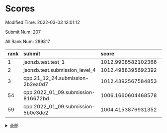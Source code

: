 # Scores

Modified Time: 2022-03-03 12:01:12

Submit Num: 207

All Rank Num: 289817

| rank |               submit               |       score        |       sigma        | pk_num |
| :--- | :--------------------------------- | :----------------- | :----------------- | :----- |
| 1    | jsonzb.test.test_1                 | 1012.9908582102366 | 0.8210409215684934 | 5603   |
| 2    | jsonzb.test.submission_level_4     | 1012.4988395692392 | 0.7725713566454383 | 5602   |
| 3    | cpp.21_12_24.submission-2b2ea0d7   | 1012.4392567584853 | 0.8097215598306696 | 5600   |
| 54   | cpp.2022_01_09.submission-816672bd | 1006.1660604468578 | 0.7260568407296941 | 5600   |
| 59   | cpp.2022_01_09.submission-5b0e3de2 | 1004.4153876931352 | 0.7140534533162309 | 5598   |


<details>
<summary>全部</summary>

| rank |                 submit                 |       score        |       sigma        | pk_num |
| :--- | :------------------------------------- | :----------------- | :----------------- | :----- |
| 1    | jsonzb.test.test_1                     | 1012.9908582102366 | 0.8210409215684934 | 5603   |
| 2    | jsonzb.test.submission_level_4         | 1012.4988395692392 | 0.7725713566454383 | 5602   |
| 3    | cpp.21_12_24.submission-2b2ea0d7       | 1012.4392567584853 | 0.8097215598306696 | 5600   |
| 4    | gobigger.level_3.submission_level_3_20 | 1011.9675092151471 | 0.7824098296606873 | 5600   |
| 5    | gobigger.level_3.submission_level_3_34 | 1011.555863907023  | 0.7897688474760016 | 5600   |
| 6    | gobigger.level_3.submission_level_3_35 | 1011.4798637481299 | 0.7765285874473596 | 5598   |
| 7    | gobigger.level_3.submission_level_3_19 | 1011.4440058022396 | 0.7702828154752939 | 5605   |
| 8    | gobigger.level_3.submission_level_3_14 | 1011.1482643690919 | 0.7743797101249483 | 5602   |
| 9    | gobigger.level_3.submission_level_3_27 | 1011.020738267898  | 0.7609837095940617 | 5606   |
| 10   | gobigger.level_3.submission_level_3_40 | 1010.914834948175  | 0.7596700693101199 | 5595   |
| 11   | gobigger.level_3.submission_level_3_36 | 1010.8070830600371 | 0.7687541868487507 | 5605   |
| 12   | gobigger.level_3.submission_level_3_42 | 1010.7974998334796 | 0.7615522583174141 | 5595   |
| 13   | gobigger.level_3.submission_level_3_0  | 1010.7549738579293 | 0.7560280655884517 | 5601   |
| 14   | gobigger.level_3.submission_level_3_23 | 1010.7000394988419 | 0.7788948325002745 | 5600   |
| 15   | gobigger.level_3.submission_level_3_5  | 1010.6878861571514 | 0.7984985899667894 | 5600   |
| 16   | gobigger.level_3.submission_level_3_33 | 1010.6618442360844 | 0.7526884392599187 | 5606   |
| 17   | gobigger.level_3.submission_level_3_3  | 1010.5969447500275 | 0.7810586888891106 | 5596   |
| 18   | gobigger.level_3.submission_level_3_25 | 1010.5674725358731 | 0.7578078057421703 | 5599   |
| 19   | gobigger.level_3.submission_level_3_47 | 1010.5220706043938 | 0.7517532618226951 | 5601   |
| 20   | gobigger.level_3.submission_level_3_44 | 1010.3957383175723 | 0.756379340145813  | 5603   |
| 21   | gobigger.level_3.submission_level_3_32 | 1010.3942672478817 | 0.7592522443314994 | 5600   |
| 22   | gobigger.level_3.submission_level_3_45 | 1010.354253112135  | 0.7573781839386114 | 5597   |
| 23   | gobigger.level_3.submission_level_3_38 | 1010.3381937044998 | 0.7563276557061415 | 5603   |
| 24   | gobigger.level_3.submission_level_3_7  | 1010.263527742274  | 0.770489709057217  | 5602   |
| 25   | gobigger.level_3.submission_level_3_1  | 1010.2550202352608 | 0.771501473166867  | 5601   |
| 26   | gobigger.level_3.submission_level_3_10 | 1010.1600347529089 | 0.7361980879738959 | 5602   |
| 27   | gobigger.level_3.submission_level_3_6  | 1010.1169798400364 | 0.7560540141214811 | 5601   |
| 28   | gobigger.level_3.submission_level_3_17 | 1010.0963811307556 | 0.7782196631507604 | 5605   |
| 29   | gobigger.level_3.submission_level_3_22 | 1010.0092773213768 | 0.7610558849862988 | 5597   |
| 30   | gobigger.level_3.submission_level_3_11 | 1009.9824588347467 | 0.7218157829689501 | 5597   |
| 31   | gobigger.level_3.submission_level_3_46 | 1009.9272236686361 | 0.7663386705257367 | 5599   |
| 32   | gobigger.level_3.submission_level_3_26 | 1009.8736585705383 | 0.770943456226007  | 5604   |
| 33   | gobigger.level_3.submission_level_3_30 | 1009.8545377997933 | 0.7514046527070284 | 5605   |
| 34   | gobigger.level_3.submission_level_3_43 | 1009.8094574919413 | 0.7687552953844421 | 5601   |
| 35   | gobigger.level_3.submission_level_3_48 | 1009.7852284291873 | 0.7680650482065985 | 5599   |
| 36   | gobigger.level_3.submission_level_3_4  | 1009.7353148462822 | 0.7481407872122098 | 5598   |
| 37   | gobigger.level_3.submission_level_3_29 | 1009.7216189848875 | 0.747627398985182  | 5597   |
| 38   | gobigger.level_3.submission_level_3_21 | 1009.578346274761  | 0.7705900367798205 | 5601   |
| 39   | gobigger.level_3.submission_level_3_39 | 1009.5296760330939 | 0.7504261492899509 | 5600   |
| 40   | gobigger.level_3.submission_level_3_16 | 1009.5015859534117 | 0.75965400529648   | 5600   |
| 41   | gobigger.level_3.submission_level_3_13 | 1009.4946252328228 | 0.7561317184049066 | 5599   |
| 42   | gobigger.level_3.submission_level_3_2  | 1009.4924046722864 | 0.7725105889772761 | 5598   |
| 43   | gobigger.level_3.submission_level_3_41 | 1009.4643770148323 | 0.7438609833724062 | 5602   |
| 44   | gobigger.level_3.submission_level_3_24 | 1009.4057281002991 | 0.7598957969591696 | 5604   |
| 45   | gobigger.level_3.submission_level_3_49 | 1009.2367630460991 | 0.7381568448227136 | 5602   |
| 46   | gobigger.level_3.submission_level_3_12 | 1009.1658347490143 | 0.7300803669532473 | 5594   |
| 47   | gobigger.level_3.submission_level_3_15 | 1008.9994327395372 | 0.740629916978267  | 5596   |
| 48   | gobigger.level_3.submission_level_3_28 | 1008.9058543921267 | 0.7477719540336526 | 5603   |
| 49   | gobigger.level_3.submission_level_3_9  | 1008.9002705704673 | 0.7678113836448689 | 5598   |
| 50   | gobigger.level_3.submission_level_3_8  | 1008.8970132351438 | 0.7312911172424046 | 5602   |
| 51   | gobigger.level_3.submission_level_3_31 | 1008.8385248417572 | 0.7379897606673206 | 5601   |
| 52   | gobigger.level_3.submission_level_3_18 | 1008.7066443004388 | 0.724391569820185  | 5595   |
| 53   | gobigger.level_3.submission_level_3_37 | 1008.4845948975907 | 0.746633022003568  | 5603   |
| 54   | cpp.2022_01_09.submission-816672bd     | 1006.1660604468578 | 0.7260568407296941 | 5600   |
| 55   | gobigger.level_1.submission_level_1_12 | 1005.806448865827  | 0.7225005703276479 | 5604   |
| 56   | gobigger.level_1.submission_level_1_4  | 1005.0056524632209 | 0.722829716408056  | 5598   |
| 57   | gobigger.level_1.submission_level_1_28 | 1004.950079667056  | 0.7245064626332537 | 5601   |
| 58   | gobigger.level_1.submission_level_1_16 | 1004.4425570632505 | 0.7267602577861183 | 5606   |
| 59   | cpp.2022_01_09.submission-5b0e3de2     | 1004.4153876931352 | 0.7140534533162309 | 5598   |
| 60   | gobigger.level_1.submission_level_1_21 | 1004.3840564442943 | 0.7245070662977673 | 5601   |
| 61   | gobigger.level_1.submission_level_1_8  | 1004.3530493831996 | 0.721526047752893  | 5595   |
| 62   | gobigger.level_1.submission_level_1_11 | 1004.2481787579853 | 0.7306258462202875 | 5599   |
| 63   | gobigger.level_1.submission_level_1_18 | 1004.1672592538283 | 0.7230031883587028 | 5603   |
| 64   | gobigger.level_1.submission_level_1_41 | 1004.1652354138824 | 0.7323037353099148 | 5599   |
| 65   | gobigger.level_1.submission_level_1_6  | 1004.084254031756  | 0.7152144532575271 | 5598   |
| 66   | gobigger.level_1.submission_level_1_38 | 1004.0827999193842 | 0.7218600572388425 | 5604   |
| 67   | gobigger.level_1.submission_level_1_0  | 1004.0548492378279 | 0.728456598309718  | 5601   |
| 68   | gobigger.level_1.submission_level_1_48 | 1004.0478340164263 | 0.7137531200620697 | 5602   |
| 69   | gobigger.level_1.submission_level_1_24 | 1003.9879436965795 | 0.7152835584492109 | 5600   |
| 70   | gobigger.level_1.submission_level_1_3  | 1003.8770388043639 | 0.7106894543685313 | 5602   |
| 71   | gobigger.level_1.submission_level_1_49 | 1003.8526302591742 | 0.7252562119331883 | 5603   |
| 72   | gobigger.level_1.submission_level_1_15 | 1003.776888380613  | 0.7112572985141101 | 5600   |
| 73   | gobigger.level_1.submission_level_1_2  | 1003.7296901511074 | 0.7177422116849803 | 5599   |
| 74   | gobigger.level_1.submission_level_1_34 | 1003.5175513345459 | 0.7097754043786827 | 5602   |
| 75   | gobigger.level_1.submission_level_1_1  | 1003.5007828281413 | 0.7223342524970958 | 5597   |
| 76   | gobigger.level_1.submission_level_1_26 | 1003.4739148126952 | 0.7156943122022033 | 5603   |
| 77   | gobigger.level_1.submission_level_1_25 | 1003.246939743474  | 0.7326613076144335 | 5595   |
| 78   | gobigger.level_1.submission_level_1_7  | 1003.2391779970742 | 0.7091713510336186 | 5603   |
| 79   | gobigger.level_1.submission_level_1_37 | 1003.2298006835292 | 0.7206360369196124 | 5595   |
| 80   | gobigger.level_1.submission_level_1_30 | 1003.2170704455006 | 0.7219177499767448 | 5597   |
| 81   | gobigger.level_1.submission_level_1_20 | 1003.2141396934918 | 0.7243537461832159 | 5599   |
| 82   | gobigger.level_1.submission_level_1_27 | 1003.1874366731599 | 0.7279498709131758 | 5599   |
| 83   | gobigger.level_1.submission_level_1_44 | 1003.1675223832731 | 0.724136079198262  | 5599   |
| 84   | gobigger.level_1.submission_level_1_39 | 1003.1359077882389 | 0.716542318215094  | 5604   |
| 85   | gobigger.level_1.submission_level_1_47 | 1003.084643860984  | 0.7273400140198075 | 5598   |
| 86   | gobigger.level_1.submission_level_1_46 | 1003.0626082621372 | 0.7209836375159703 | 5603   |
| 87   | gobigger.level_1.submission_level_1_9  | 1003.0370115728131 | 0.7103611569016761 | 5603   |
| 88   | gobigger.level_1.submission_level_1_23 | 1003.004215161117  | 0.7273962785834023 | 5602   |
| 89   | gobigger.level_1.submission_level_1_29 | 1002.9932367318589 | 0.7095818181682618 | 5602   |
| 90   | gobigger.level_1.submission_level_1_10 | 1002.9028207449528 | 0.7185254467450423 | 5599   |
| 91   | gobigger.level_1.submission_level_1_22 | 1002.8490322089463 | 0.7076474861370052 | 5602   |
| 92   | gobigger.level_1.submission_level_1_35 | 1002.8311449550296 | 0.7265513239682645 | 5601   |
| 93   | gobigger.level_1.submission_level_1_45 | 1002.829897161351  | 0.7075088056281967 | 5598   |
| 94   | gobigger.level_1.submission_level_1_17 | 1002.8209828592825 | 0.7198188045092327 | 5601   |
| 95   | gobigger.level_1.submission_level_1_31 | 1002.798552245771  | 0.7287019013741948 | 5599   |
| 96   | gobigger.level_1.submission_level_1_19 | 1002.7843413592115 | 0.7165236962543046 | 5603   |
| 97   | gobigger.level_1.submission_level_1_43 | 1002.7620627306111 | 0.7073258620206924 | 5599   |
| 98   | gobigger.level_1.submission_level_1_42 | 1002.7444013432613 | 0.7049487018719797 | 5601   |
| 99   | gobigger.level_1.submission_level_1_13 | 1002.7378633529365 | 0.7290062595024754 | 5601   |
| 100  | gobigger.level_1.submission_level_1_40 | 1002.5479359205003 | 0.726339323928635  | 5600   |
| 101  | gobigger.level_1.submission_level_1_14 | 1002.3997221954093 | 0.7177497678683272 | 5601   |
| 102  | gobigger.level_1.submission_level_1_36 | 1002.3030438564323 | 0.7209777842951036 | 5598   |
| 103  | gobigger.level_1.submission_level_1_33 | 1002.0134845815761 | 0.7150917157957614 | 5604   |
| 104  | gobigger.level_1.submission_level_1_5  | 1001.895347417402  | 0.7214153175166979 | 5599   |
| 105  | gobigger.level_1.submission_level_1_32 | 1001.6645129300173 | 0.7035267572213003 | 5601   |
| 106  | gobigger.random.submission_random_38   | 997.2410345060971  | 0.7202984150969007 | 5599   |
| 107  | gobigger.random.submission_random_32   | 997.006999760521   | 0.7086078843220383 | 5602   |
| 108  | gobigger.random.submission_random_37   | 996.9436217532261  | 0.7050715275941153 | 5604   |
| 109  | gobigger.random.submission_random_43   | 996.9094082213451  | 0.7058519157382933 | 5602   |
| 110  | gobigger.random.submission_random_21   | 996.8951498211973  | 0.7086721674772205 | 5602   |
| 111  | gobigger.random.submission_random_10   | 996.8020312602661  | 0.7171565808047725 | 5600   |
| 112  | gobigger.random.submission_random_42   | 996.7724659190123  | 0.71664134179249   | 5601   |
| 113  | gobigger.random.submission_random_0    | 996.5003235427309  | 0.7134733429548432 | 5605   |
| 114  | gobigger.random.submission_random_40   | 996.4531989395227  | 0.704888397952365  | 5602   |
| 115  | gobigger.random.submission_random_26   | 996.4042686655984  | 0.7133764592816786 | 5602   |
| 116  | gobigger.random.submission_random_49   | 996.3375733459194  | 0.7030860772076977 | 5596   |
| 117  | gobigger.random.submission_random_19   | 996.3355382818348  | 0.704476813226563  | 5601   |
| 118  | gobigger.random.submission_random_16   | 996.2880184456542  | 0.7010504947706767 | 5602   |
| 119  | gobigger.random.submission_random_11   | 996.2331349398589  | 0.7089365502665813 | 5595   |
| 120  | gobigger.random.submission_random_46   | 996.2141574450602  | 0.7173006511131492 | 5601   |
| 121  | gobigger.random.submission_random_20   | 996.1701569387668  | 0.7181374712695073 | 5604   |
| 122  | gobigger.random.submission_random_3    | 996.1696726292613  | 0.7071077750272371 | 5603   |
| 123  | gobigger.random.submission_random_45   | 996.1464767561672  | 0.7224157885154198 | 5604   |
| 124  | gobigger.random.submission_random_9    | 996.1388628472492  | 0.7202404997395088 | 5599   |
| 125  | gobigger.random.submission_random_29   | 996.1026377488856  | 0.700799049263824  | 5603   |
| 126  | gobigger.random.submission_random_13   | 996.0893685011099  | 0.7109230467909667 | 5597   |
| 127  | gobigger.random.submission_random_30   | 996.0815960455736  | 0.7194500443918302 | 5599   |
| 128  | gobigger.random.submission_random_34   | 996.0649009146109  | 0.715948147421584  | 5601   |
| 129  | gobigger.random.submission_random_14   | 996.0129395734999  | 0.7148139995918548 | 5595   |
| 130  | gobigger.random.submission_random_33   | 995.9802536542992  | 0.7244477849776896 | 5604   |
| 131  | gobigger.random.submission_random_28   | 995.9693528706389  | 0.7173826155321956 | 5595   |
| 132  | gobigger.random.submission_random_35   | 995.9629192435472  | 0.7026613957038818 | 5598   |
| 133  | gobigger.random.submission_random_44   | 995.8889251051642  | 0.7247928092643228 | 5596   |
| 134  | gobigger.random.submission_random_17   | 995.8868144986432  | 0.7237605756952508 | 5599   |
| 135  | gobigger.random.submission_random_24   | 995.8673948277299  | 0.7149468610856972 | 5598   |
| 136  | gobigger.random.submission_random_27   | 995.8425008616498  | 0.7145087118844969 | 5601   |
| 137  | gobigger.random.submission_random_48   | 995.8131071761145  | 0.7060818448528965 | 5596   |
| 138  | gobigger.random.submission_random_22   | 995.679333094769   | 0.7240833102642525 | 5596   |
| 139  | gobigger.random.submission_random_7    | 995.6154196356107  | 0.697178427549375  | 5599   |
| 140  | gobigger.random.submission_random_6    | 995.5577957394572  | 0.713725083670768  | 5604   |
| 141  | gobigger.random.submission_random_31   | 995.5316880249127  | 0.7073453583667738 | 5605   |
| 142  | gobigger.random.submission_random_2    | 995.5286528339878  | 0.7137640195544499 | 5605   |
| 143  | gobigger.random.submission_random_1    | 995.491137945032   | 0.7076135365935311 | 5596   |
| 144  | gobigger.random.submission_random_5    | 995.4767970527656  | 0.7122631338856934 | 5600   |
| 145  | gobigger.random.submission_random_41   | 995.424986533011   | 0.7284253825739176 | 5599   |
| 146  | gobigger.random.submission_random_15   | 995.396369798414   | 0.7276232669574154 | 5601   |
| 147  | gobigger.random.submission_random_23   | 995.3138064361779  | 0.7073370129719333 | 5599   |
| 148  | gobigger.random.submission_random_12   | 995.2745171302686  | 0.7021959427138689 | 5600   |
| 149  | gobigger.random.submission_random_18   | 995.2513964828121  | 0.7148777833607288 | 5604   |
| 150  | gobigger.random.submission_random_47   | 995.2274919014976  | 0.7073501894062284 | 5600   |
| 151  | gobigger.random.submission_random_4    | 995.0776398326192  | 0.7294387977828787 | 5603   |
| 152  | gobigger.random.submission_random_8    | 994.942350191549   | 0.7129570270909906 | 5603   |
| 153  | gobigger.random.submission_random_25   | 994.934450780347   | 0.7272180594921462 | 5599   |
| 154  | gobigger.random.submission_random_39   | 994.7699391056409  | 0.7207105565291703 | 5601   |
| 155  | gobigger.random.submission_random_36   | 994.651843840037   | 0.7199511925405797 | 5600   |
| 156  | gobigger.level_2.submission_level_2_15 | 993.9027245140226  | 0.7246447605741733 | 5599   |
| 157  | gobigger.level_2.submission_level_2_45 | 993.7737627094837  | 0.7305985525709705 | 5594   |
| 158  | gobigger.level_2.submission_level_2_12 | 993.5897261228869  | 0.7618696491662871 | 5600   |
| 159  | gobigger.level_2.submission_level_2_27 | 993.5726531798869  | 0.7281758678901454 | 5602   |
| 160  | gobigger.level_2.submission_level_2_16 | 993.2504620355451  | 0.7400864205782881 | 5599   |
| 161  | gobigger.level_2.submission_level_2_48 | 993.1795161937796  | 0.7227744662006909 | 5600   |
| 162  | gobigger.level_2.submission_level_2_11 | 993.0117383226439  | 0.7506170337038622 | 5598   |
| 163  | gobigger.level_2.submission_level_2_8  | 992.9062766806488  | 0.7197937421787965 | 5597   |
| 164  | gobigger.level_2.submission_level_2_46 | 992.8469444756605  | 0.7316698784213332 | 5602   |
| 165  | gobigger.level_2.submission_level_2_26 | 992.6930048944533  | 0.7358148051664006 | 5603   |
| 166  | gobigger.level_2.submission_level_2_28 | 992.687250857056   | 0.745040016954314  | 5605   |
| 167  | gobigger.level_2.submission_level_2_37 | 992.5503017071136  | 0.7459033084566086 | 5596   |
| 168  | gobigger.level_2.submission_level_2_18 | 992.4256888981083  | 0.7260382619222822 | 5606   |
| 169  | gobigger.level_2.submission_level_2_22 | 992.2979910528727  | 0.7321552251527214 | 5597   |
| 170  | gobigger.level_2.submission_level_2_31 | 992.2505361814527  | 0.7520194363381543 | 5608   |
| 171  | gobigger.level_2.submission_level_2_42 | 992.2273340211112  | 0.7541716940399895 | 5600   |
| 172  | gobigger.level_2.submission_level_2_2  | 992.2236150483217  | 0.7445558881450107 | 5602   |
| 173  | gobigger.level_2.submission_level_2_19 | 992.1743604368946  | 0.7297428048140904 | 5601   |
| 174  | gobigger.level_2.submission_level_2_36 | 992.141862086266   | 0.7485054528213542 | 5602   |
| 175  | gobigger.level_2.submission_level_2_1  | 992.1365625993955  | 0.7544623757272083 | 5599   |
| 176  | gobigger.level_2.submission_level_2_24 | 992.122798420298   | 0.7373439878412421 | 5600   |
| 177  | gobigger.level_2.submission_level_2_25 | 992.0753562672861  | 0.7493925747566768 | 5596   |
| 178  | gobigger.level_2.submission_level_2_3  | 992.0607031608952  | 0.7418928414469326 | 5603   |
| 179  | gobigger.level_2.submission_level_2_40 | 992.016364771696   | 0.7448566346610284 | 5603   |
| 180  | gobigger.level_2.submission_level_2_9  | 991.9530375696121  | 0.7348118504177427 | 5595   |
| 181  | gobigger.level_2.submission_level_2_7  | 991.8862646256404  | 0.767607645751985  | 5602   |
| 182  | gobigger.level_2.submission_level_2_43 | 991.809482209102   | 0.7477185074031582 | 5602   |
| 183  | gobigger.level_2.submission_level_2_33 | 991.7958349859788  | 0.760642373853413  | 5599   |
| 184  | gobigger.level_2.submission_level_2_17 | 991.7786767725038  | 0.7443583247114028 | 5597   |
| 185  | gobigger.level_2.submission_level_2_49 | 991.7228141082063  | 0.7574200924375061 | 5596   |
| 186  | gobigger.level_2.submission_level_2_13 | 991.7144147296441  | 0.7500909645851938 | 5595   |
| 187  | gobigger.level_2.submission_level_2_29 | 991.7086292024661  | 0.7600597243881615 | 5596   |
| 188  | gobigger.level_2.submission_level_2_0  | 991.7079193981962  | 0.7472747525243372 | 5603   |
| 189  | gobigger.level_2.submission_level_2_20 | 991.4178747698278  | 0.7645331176833344 | 5598   |
| 190  | gobigger.level_2.submission_level_2_47 | 991.412918887684   | 0.7504008430226753 | 5602   |
| 191  | gobigger.level_2.submission_level_2_38 | 991.3704252183376  | 0.7493623280304934 | 5599   |
| 192  | gobigger.level_2.submission_level_2_14 | 991.2848144457081  | 0.7428397375880328 | 5600   |
| 193  | gobigger.level_2.submission_level_2_21 | 991.2653115774687  | 0.7542277581923937 | 5603   |
| 194  | gobigger.level_2.submission_level_2_44 | 991.2008510725653  | 0.7520408764471949 | 5602   |
| 195  | gobigger.level_2.submission_level_2_39 | 991.1129516107266  | 0.7617552370211718 | 5597   |
| 196  | gobigger.level_2.submission_level_2_35 | 991.0956613930168  | 0.7606839458951637 | 5605   |
| 197  | gobigger.level_2.submission_level_2_4  | 991.0724756739405  | 0.7797868732620339 | 5603   |
| 198  | gobigger.level_2.submission_level_2_5  | 990.8596195464173  | 0.775191429261595  | 5600   |
| 199  | gobigger.level_2.submission_level_2_30 | 990.5044307411666  | 0.7497372390478962 | 5597   |
| 200  | gobigger.level_2.submission_level_2_32 | 990.4987513743133  | 0.7500532162050144 | 5600   |
| 201  | gobigger.level_2.submission_level_2_41 | 990.4249912349654  | 0.7678006729272546 | 5598   |
| 202  | gobigger.level_2.submission_level_2_10 | 990.3978471320185  | 0.7750885409124488 | 5602   |
| 203  | gobigger.level_2.submission_level_2_6  | 990.331788655205   | 0.7453273370771099 | 5597   |
| 204  | gobigger.level_2.submission_level_2_34 | 990.0836064950008  | 0.7602274021536857 | 5605   |
| 205  | gobigger.level_2.submission_level_2_23 | 989.4032823562753  | 0.7926057377828167 | 5596   |
| 206  | gobigger.none.submission_none_0        | 978.8538879704658  | 1.1986471429731322 | 5602   |
| 207  | gobigger.none.submission_none_1        | 975.6728787320482  | 1.5580236444445885 | 5604   |

</details>